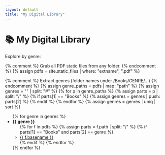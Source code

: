 ```yaml
---
layout: default
title: "My Digital Library"
---
```


# 📚 My Digital Library

Explore by genre:

{% comment %}
  Grab all PDF static files from any folder.
{% endcomment %}
{% assign pdfs = site.static_files | where: "extname", ".pdf" %}

{% comment %}
  Extract genres (folder names under /Books/GENRE/...)
{% endcomment %}
{% assign genre_paths = pdfs | map: "path" %}
{% assign genres = "" | split: "#" %}
{% for p in genre_paths %}
  {% assign parts = p | split: "/" %}
  {% if parts[1] == "Books" %}
    {% assign genres = genres | push: parts[2] %}
  {% endif %}
{% endfor %}
{% assign genres = genres | uniq | sort %}

<ul>
{% for genre in genres %}
  <li><strong>{{ genre }}</strong>
    <ul>
      {% for f in pdfs %}
        {% assign parts = f.path | split: "/" %}
        {% if parts[1] == "Books" and parts[2] == genre %}
          <li><a href="{{ f.path | relative_url }}">{{ f.basename }}</a></li>
        {% endif %}
      {% endfor %}
    </ul>
  </li>
{% endfor %}
</ul>

